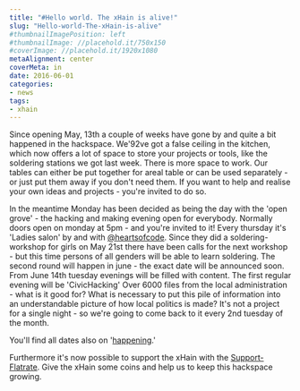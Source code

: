 ```yaml
---
title: "#Hello world. The xHain is alive!"
slug: "Hello-world-The-xHain-is-alive"
#thumbnailImagePosition: left
#thumbnailImage: //placehold.it/750x150
#coverImage: //placehold.it/1920x1080
metaAlignment: center
coverMeta: in
date: 2016-06-01
categories:
- news
tags:
- xhain
---
```


Since opening May, 13th a couple of weeks have gone by and quite a bit happened in the hackspace.
We\'92ve got a false ceiling in the kitchen, which now offers a lot of space to store your projects or tools, like the soldering stations we got last week. There is more space to work. Our tables can either be put together for areal table or can be used separately - or just put them away if you don't need them.
If you want to help and realise your own ideas and projects - you're invited to do so.

<!--more-->
In the meantime Monday has been decided as being the day with the 'open grove'  - the hacking and making evening open for everybody. Normally doors open on monday at 5pm - and you're invited to it!
Every thursday it's 'Ladies salon' by and with [@heartsofcode][1].  Since they did a soldering-workshop for girls on May 21st there have been calls for the next workshop - but this time persons of all genders will be able to learn soldering. The second round will happen in june - the exact date will be announced soon.
From June 14th tuesday evenings will be filled with content. The first regular evening will be 'CivicHacking' Over 6000 files from the local administration - what is it good for? What is necessary to put this pile of information into an understandable picture of how local politics is made? It's not a project for a single night - so we're going to come back to it every 2nd tuesday of the month.

You'll find all dates also on '[happening][2].'

Furthermore it's now possible to support the xHain with the [Support-Flatrate][3]. Give the xHain some coins and help us to keep this hackspace growing.

[1]:	https://twitter.com/heartsofcode
[2]:	https://xhain-hackspace.github.io/en/calendar.html
[3]:	https://xhain-hackspace.github.io/en/support.html
